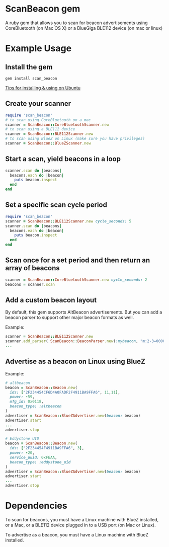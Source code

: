 # ScanBeacon gem

A ruby gem that allows you to scan for beacon advertisements using CoreBluetooth (on Mac OS X) or a BlueGiga BLE112 device (on mac or linux)

# Example Usage

## Install the gem
```
gem install scan_beacon
```
[Tips for installing & using on Ubuntu](https://github.com/RadiusNetworks/scanbeacon-gem/wiki/ubuntu)

## Create your scanner
``` ruby
require 'scan_beacon'
# to scan using CoreBluetooth on a mac
scanner = ScanBeacon::CoreBluetoothScanner.new
# to scan using a BLE112 device
scanner = ScanBeacon::BLE112Scanner.new
# to scan using BlueZ on Linux (make sure you have privileges)
scanner = ScanBeacon::BlueZScanner.new
```

## Start a scan, yield beacons in a loop
``` ruby
scanner.scan do |beacons|
  beacons.each do |beacon|
    puts beacon.inspect
  end
end
```

## Set a specific scan cycle period
``` ruby
require 'scan_beacon'
scanner = ScanBeacon::BLE112Scanner.new cycle_seconds: 5
scanner.scan do |beacons|
  beacons.each do |beacon|
    puts beacon.inspect
  end
end
```

## Scan once for a set period and then return an array of beacons
``` ruby
scanner = ScanBeacon::CoreBluetoothScanner.new cycle_seconds: 2
beacons = scanner.scan
```

## Add a custom beacon layout
By default, this gem supports AltBeacon advertisements.  But you can add a beacon parser to support other major beacon formats as well.

Example:
``` ruby
scanner = ScanBeacon::BLE112Scanner.new
scanner.add_parser( ScanBeacon::BeaconParser.new(:mybeacon, "m:2-3=0000,i:4-19,i:20-21,i:22-23,p:24-24") )
...
```

## Advertise as a beacon on Linux using BlueZ
Example:
``` ruby
# altbeacon
beacon = ScanBeacon::Beacon.new(
  ids: ["2F234454CF6D4A0FADF2F4911BA9FFA6", 11,11],
  power: -59,
  mfg_id: 0x0118,
  beacon_type: :altbeacon
)
advertiser = ScanBeacon::BlueZAdvertiser.new(beacon: beacon)
advertiser.start
...
advertiser.stop

# Eddystone UID
beacon = ScanBeacon::Beacon.new(
  ids: ["2F234454F4911BA9FFA6", 3],
  power: -20,
  service_uuid: 0xFEAA,
  beacon_type: :eddystone_uid
)
advertiser = ScanBeacon::BlueZAdvertiser.new(beacon: beacon)
advertiser.start
...
advertiser.stop
```


# Dependencies
To scan for beacons, you must have a Linux machine with BlueZ installed, or a Mac, or a BLE112 device plugged in to a USB port (on Mac or Linux).

To advertise as a beacon, you must have a Linux machine with BlueZ installed.
